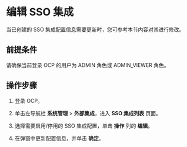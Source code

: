 # 编辑 SSO 集成

当已创建的 SSO 集成配置信息需要更新时，您可参考本节内容对其进行修改。

## 前提条件

请确保当前登录 OCP 的用户为 ADMIN 角色或 ADMIN_VIEWER 角色。

## 操作步骤

1. 登录 OCP。

2. 单击左导航栏 **系统管理** > **外部集成**，进入 **SSO 集成列表** 页面。

3. 选择需要启用/停用的 SSO 集成配置，单击 **操作** 列的 **编辑**。
4. 在弹窗中更新配置信息，并单击 **确定**。
